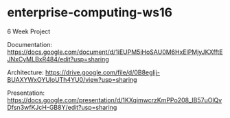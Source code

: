 # enterprise-computing-ws16
6 Week Project

Documentation: https://docs.google.com/document/d/1iEUPM5iHoSAU0M6HxElPMjyJKXfftEJNxCyMLBxR484/edit?usp=sharing

Architecture: https://drive.google.com/file/d/0B8eglij-BUAXYWxOYUloUTh4YU0/view?usp=sharing

Presentation: https://docs.google.com/presentation/d/1KXqimwcrzKmPPo208_IB57uOlQvDfsn3wfKJcH-GB8Y/edit?usp=sharing

